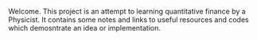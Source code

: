 Welcome. This project is an attempt to learning quantitative finance by a Physicist. It contains some notes and links to useful resources and codes which demosntrate an idea or implementation.
 
